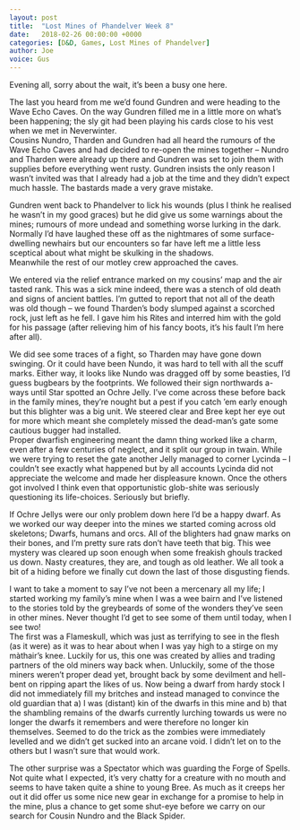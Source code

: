 ```yaml
---
layout: post
title:  "Lost Mines of Phandelver Week 8"
date:   2018-02-26 00:00:00 +0000
categories: [D&D, Games, Lost Mines of Phandelver]
author: Joe
voice: Gus
---
```

Evening all, sorry about the wait, it’s been a busy one here. <!-- more -->

The last you heard from me we’d found Gundren and were heading to the Wave Echo Caves.
On the way Gundren filled me in a little more on what’s been happening; the sly git had been playing his cards close to his vest when we met in Neverwinter.<br>
Cousins Nundro, Tharden and Gundren had all heard the rumours of the Wave Echo Caves and had decided to re-open the mines together – 
Nundro and Tharden were already up there and Gundren was set to join them with supplies before everything went rusty.
Gundren insists the only reason I wasn’t invited was that I already had a job at the time and they didn’t expect much hassle.
The bastards made a very grave mistake.

Gundren went back to Phandelver to lick his wounds (plus I think he realised he wasn’t in my good graces) but he did give us some warnings about the mines;
rumours of more undead and something worse lurking in the dark.
Normally I’d have laughed these off as the nightmares of some surface-dwelling newhairs but our encounters so far have left me a little less sceptical about what might be skulking in the shadows.<br>
Meanwhile the rest of our motley crew approached the caves.

We entered via the relief entrance marked on my cousins’ map and the air tasted rank.
This was a sick mine indeed, there was a stench of old death and signs of ancient battles.
I’m gutted to report that not all of the death was old though – we found Tharden’s body slumped against a scorched rock, just left as he fell.
I gave him his Rites and interred him with the gold for his passage (after relieving him of his fancy boots, it’s his fault I’m here after all).

We did see some traces of a fight, so Tharden may have gone down swinging.
Or it could have been Nundo, it was hard to tell with all the scuff marks.
Either way, it looks like Nundo was dragged off by some beasties, I’d guess bugbears by the footprints.
We followed their sign northwards a-ways until Star spotted an Ochre Jelly.
I’ve come across these before back in the family mines, they’re nought but a pest if you catch ’em early enough but this blighter was a big unit.
We steered clear and Bree kept her eye out for more which meant she completely missed the dead-man’s gate some cautious bugger had installed.<br>
Proper dwarfish engineering meant the damn thing worked like a charm, even after a few centuries of neglect, and it split our group in twain.
While we were trying to reset the gate another Jelly managed to corner Lycinda –
I couldn’t see exactly what happened but by all accounts Lycinda did not appreciate the welcome and made her displeasure known.
Once the others got involved I think even that opportunistic glob-shite was seriously questioning its life-choices. Seriously but briefly.

If Ochre Jellys were our only problem down here I’d be a happy dwarf.
As we worked our way deeper into the mines we started coming across old skeletons; Dwarfs, humans and orcs.
All of the blighters had gnaw marks on their bones, and I’m pretty sure rats don’t have teeth that big.
This wee mystery was cleared up soon enough when some freakish ghouls tracked us down.
Nasty creatures, they are, and tough as old leather. We all took a bit of a hiding before we finally cut down the last of those disgusting fiends.

I want to take a moment to say I’ve not been a mercenary all my life;
I started working my family’s mine when I was a wee bairn and I’ve listened to the stories told by the greybeards of some of the wonders they’ve seen in other mines.
Never thought I’d get to see some of them until today, when I see two!<br>
The first was a Flameskull, which was just as terrifying to see in the flesh (as it were) as it was to hear about when I was yay high to a stirge on my màthair’s knee.
Luckily for us, this one was created by allies and trading partners of the old miners way back when.
Unluckily, some of the those miners weren’t proper dead yet, brought back by some devilment and hell-bent on ripping apart the likes of us.
Now being a dwarf from hardy stock I did not immediately fill my britches and instead managed to convince the old guardian that
a) I was (distant) kin of the dwarfs in this mine and
b) that the shambling remains of the dwarfs currently lurching towards us were no longer the dwarfs it remembers and were therefore no longer kin themselves.
Seemed to do the trick as the zombies were immediately levelled and we didn’t get sucked into an arcane void.
I didn’t let on to the others but I wasn’t sure that would work.

The other surprise was a Spectator which was guarding the Forge of Spells.
Not quite what I expected, it’s very chatty for a creature with no mouth and seems to have taken quite a shine to young Bree.
As much as it creeps her out it did offer us some nice new gear in exchange for a promise to help in the mine, plus a chance to get some shut-eye before we carry on our search for Cousin Nundro and the Black Spider.